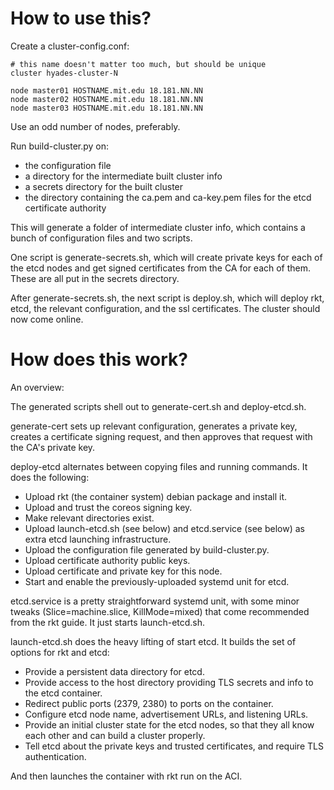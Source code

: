 # How to use this?

Create a cluster-config.conf:

	# this name doesn't matter too much, but should be unique
	cluster hyades-cluster-N

	node master01 HOSTNAME.mit.edu 18.181.NN.NN
	node master02 HOSTNAME.mit.edu 18.181.NN.NN
	node master03 HOSTNAME.mit.edu 18.181.NN.NN

Use an odd number of nodes, preferably.

Run build-cluster.py on:
  - the configuration file
  - a directory for the intermediate built cluster info
  - a secrets directory for the built cluster
  - the directory containing the ca.pem and ca-key.pem files for the etcd
    certificate authority

This will generate a folder of intermediate cluster info, which contains a
bunch of configuration files and two scripts.

One script is generate-secrets.sh, which will create private keys for each of
the etcd nodes and get signed certificates from the CA for each of them. These
are all put in the secrets directory.

After generate-secrets.sh, the next script is deploy.sh, which will deploy rkt,
etcd, the relevant configuration, and the ssl certificates. The cluster should
now come online.


# How does this work?

An overview:

The generated scripts shell out to generate-cert.sh and deploy-etcd.sh.

generate-cert sets up relevant configuration, generates a private key, creates
a certificate signing request, and then approves that request with the CA's
private key.

deploy-etcd alternates between copying files and running commands. It does the
following:

 * Upload rkt (the container system) debian package and install it.
 * Upload and trust the coreos signing key.
 * Make relevant directories exist.
 * Upload launch-etcd.sh (see below) and etcd.service (see below) as extra etcd
   launching infrastructure.
 * Upload the configuration file generated by build-cluster.py.
 * Upload certificate authority public keys.
 * Upload certificate and private key for this node.
 * Start and enable the previously-uploaded systemd unit for etcd.

etcd.service is a pretty straightforward systemd unit, with some minor tweaks
(Slice=machine.slice, KillMode=mixed) that come recommended from the rkt guide.
It just starts launch-etcd.sh.

launch-etcd.sh does the heavy lifting of start etcd. It builds the set of
options for rkt and etcd:

 * Provide a persistent data directory for etcd.
 * Provide access to the host directory providing TLS secrets and info to the
   etcd container.
 * Redirect public ports (2379, 2380) to ports on the container.
 * Configure etcd node name, advertisement URLs, and listening URLs.
 * Provide an initial cluster state for the etcd nodes, so that they all know
   each other and can build a cluster properly.
 * Tell etcd about the private keys and trusted certificates, and require
   TLS authentication.

And then launches the container with rkt run on the ACI.

